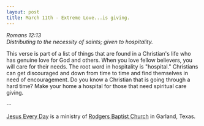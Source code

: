```yaml
---
layout: post
title: March 11th - Extreme Love...is giving.
---
```


_Romans 12:13  
Distributing to the necessity of saints; given to hospitality._

This verse is part of a list of things that are found in a
Christian's life who has genuine love for God and others. When you
love fellow believers, you will care for their needs. The root word
in hospitality is "hospital." Christians can get discouraged and down
from time to time and find themselves in need of encouragement. Do you
know a Christian that is going through a hard time? Make your home a
hospital for those that need spiritual care giving.

 --

<a href=http://jesuseveryday.net>Jesus Every Day</a> is a ministry of <a href=http://rodgersbaptist.net>Rodgers Baptist Church</a> in Garland, Texas.
